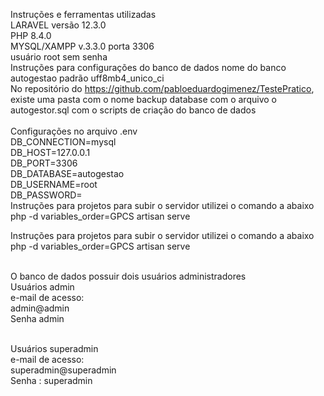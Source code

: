 Instruções e ferramentas utilizadas
<br> LARAVEL versão 12.3.0
<br> PHP 8.4.0
<br> MYSQL/XAMPP v.3.3.0 porta 3306
<br> usuário root sem  senha 
<br>
Instruções para configurações do banco de dados
nome do banco autogestao 
padrão uff8mb4_unico_ci
<br>
No repositório do https://github.com/pabloeduardogimenez/TestePratico,
existe uma pasta com o nome backup database com o arquivo
o autogestor.sql com o  scripts de criação do banco de dados 
<br>
<br> Configurações no arquivo .env 
<br> DB_CONNECTION=mysql
<br> DB_HOST=127.0.0.1
<br> DB_PORT=3306
<br> DB_DATABASE=autogestao
<br> DB_USERNAME=root
<br> DB_PASSWORD=
<br>
Instruções para projetos
para subir o servidor utilizei o comando a abaixo 
php -d variables_order=GPCS artisan serve

Instruções para projetos
para subir o servidor utilizei o comando a abaixo 
php -d variables_order=GPCS artisan serve 

<br> O banco de dados possuir dois usuários administradores
<br> Usuários admin
<br> e-mail de acesso: 
<br> admin@admin
<br> Senha admin

<br> Usuários superadmin
<br> e-mail de acesso: 
<br> superadmin@superadmin
<br> Senha : superadmin




